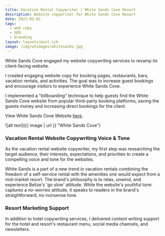 ```yaml
---
title: Vacation Rental Copywriter | White Sands Cove Resort
description: Website copywriter for White Sands Cove Resort
date: 2021-02-02
tags:
  - web copy
  - SEO
  - branding
layout: layouts/post.njk
image: /img/w3images/whitesands.jpg
---
```

White Sands Cove engaged my website copywriting services to revamp its client-facing website.

I created engaging website copy for booking pages, restaurants, bars, vacation rentals, and activities. The goal was to increase guest bookings and encourage visitors to experience White Sands Cove.

I implemented a "billboarding" technique to help guests find the White Sands Cove website from popular third-party booking platforms, saving the guests money and increasing direct bookings for the client.

View White Sands Cove Website [here](https://www.whitesandscove.com/).

![alt text]({{ image | url }} "White Sands Cove")

### Vacation Rental Website Copywriting Voice & Tone

As the vacation rental website copywriter, my first step was researching the target audience, their interests, expectations, and priorities to create a compelling voice and tone for the websites.

White Sands is a part of a new trend in vacation rentals combining the freedom of a self-service rental with the amenities one would expect from a mid-market resort. The brand's philosophy is to relax, unwind, and experience Belize's 'go slow' attitude. While the website's youthful tone captures a *no-worries* attitude, it speaks to readers in the brand's straightforward, no-nonsense tone.

### Resort Marketing Support

In addition to hotel copywriting services, I delivered content writing support for the hotel and resort's restaurant menu, social media channels, and newsletters.

